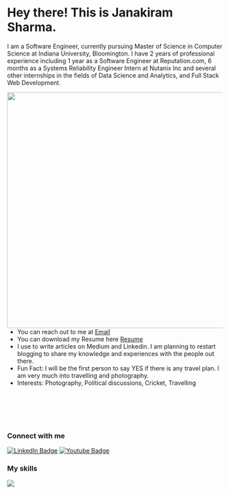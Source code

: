 # Hey there! This is Janakiram Sharma.

I am a Software Engineer, currently pursuing Master of Science in Computer Science at Indiana University, Bloomington. I have 2 years of professional experience including 1 year as a Software Engineer at Reputation.com, 6 months as a Systems Reliability Engineer Intern at Nutanix Inc and several other internships in the fields of Data Science and Analytics, and Full Stack Web Development. 

<img src="https://resumeworded.com/skills-and-keywords/img/software-engineering.jpeg" align="right" width="550px"/>
<br clear="left"/>
<ul>
<li>You can reach out to me at <a href="jkashig@iu.edu">Email</a></li>
<li>You can download my Resume here <a href="https://drive.google.com/file/d/1LmCSXSRjNfMm--Fq45LQOqJySUkb261_/view?usp=drive_link">Resume</a></li>
<li> I use to write articles on Medium and Linkedin. I am planning to restart blogging to share my knowledge and experiences with the people out there.
<li>Fun Fact: I will be the first person to say YES if there is any travel plan. I am very much into travelling and photography.</li>
<li>Interests: Photography, Political discussions, Cricket, Travelling </li>
</ul>
<br>
<br>
<br>
<br>
<div id="badges" align="left">
  <h3>Connect with me</h3>
  <a href="https://www.linkedin.com/in/janakiram-sharma-4610a2194/">
  <img src="https://img.shields.io/badge/LinkedIn-blue?style=for-the-badge&logo=linkedin&logoColor=white" alt="LinkedIn Badge"/></a>
  <a href="https://janakiramsharma.medium.com/">
  <img src="https://img.shields.io/badge/medium-black?style=for-the-badge&logo=medium&logoColor=white" alt="Youtube Badge"/></a>
</div>
<p align="center">
  <h3>My skills</h3>
  <a href="https://skillicons.dev">
    <img src="https://skillicons.dev/icons?i=html,css,javascript,java,react,angular,nodejs,python,c,cpp,git,aws,azure,gcp,tableau,powerbi,sql,php,firebase,mongodb,kotlin,typescript,linux,scikitlearn,postgresql,tensorflow" />
  </a>
</p>

